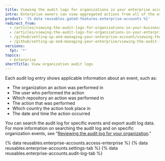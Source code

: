 ```yaml
---
title: Viewing the audit logs for organizations in your enterprise account
intro: Enterprise owners can view aggregated actions from all of the organizations owned by an enterprise account in its audit log.
product: '{% data reusables.gated-features.enterprise-accounts %}'
redirect_from:
  - /articles/viewing-the-audit-logs-for-organizations-in-your-business-account/
  - /articles/viewing-the-audit-logs-for-organizations-in-your-enterprise-account
  - /github/setting-up-and-managing-your-enterprise-account/viewing-the-audit-logs-for-organizations-in-your-enterprise-account
  - /github/setting-up-and-managing-your-enterprise/viewing-the-audit-logs-for-organizations-in-your-enterprise-account
versions:
  fpt: '*'
topics:
  - Enterprise
shortTitle: View organization audit logs
---
```


Each audit log entry shows applicable information about an event, such as:

- The organization an action was performed in
- The user who performed the action
- Which repository an action was performed in
- The action that was performed
- Which country the action took place in
- The date and time the action occurred

You can search the audit log for specific events and export audit log data. For more information on searching the audit log and on specific organization events, see "[Reviewing the audit log for your organization](/articles/reviewing-the-audit-log-for-your-organization)."

{% data reusables.enterprise-accounts.access-enterprise %}
{% data reusables.enterprise-accounts.settings-tab %}
{% data reusables.enterprise-accounts.audit-log-tab %}
